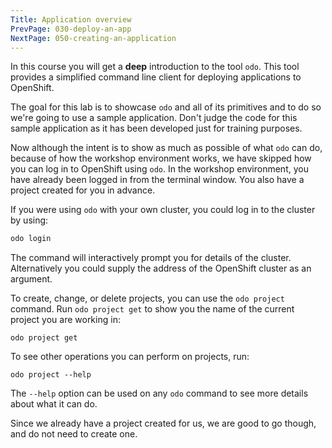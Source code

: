 ```yaml
---
Title: Application overview
PrevPage: 030-deploy-an-app
NextPage: 050-creating-an-application
---
```


In this course you will get a __deep__ introduction to the tool ``odo``. This tool provides a simplified command line client for deploying applications to OpenShift.

The goal for this lab is to showcase `odo` and all of its primitives and to do so we're going to use a sample application. Don't judge the code for this sample application as it has been developed just for training purposes.

Now although the intent is to show as much as possible of what `odo` can do, because of how the workshop environment works, we have skipped how you can log in to OpenShift using `odo`. In the workshop environment, you have already been logged in from the terminal window. You also have a project created for you in advance.

If you were using `odo` with your own cluster, you could log in to the cluster by using:

```bash
odo login
```

The command will interactively prompt you for details of the cluster. Alternatively you could supply the address of the OpenShift cluster as an argument.

To create, change, or delete projects, you can use the `odo project` command. Run `odo project get` to show you the name of the current project you are working in:

```execute
odo project get
```

To see other operations you can perform on projects, run:

```execute
odo project --help
```

The `--help` option can be used on any `odo` command to see more details about what it can do.

Since we already have a project created for us, we are good to go though, and do not need to create one.
